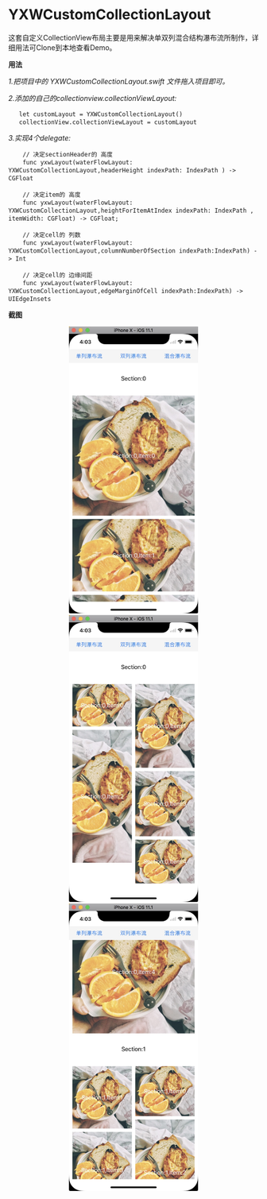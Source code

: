 # YXWCustomCollectionLayout

这套自定义CollectionView布局主要是用来解决单双列混合结构瀑布流所制作，详细用法可Clone到本地查看Demo。

**用法**

_1.把项目中的 YXWCustomCollectionLayout.swift 文件拖入项目即可。_

_2.添加的自己的collectionview.collectionViewLayout:_

	   let customLayout = YXWCustomCollectionLayout()
	   collectionView.collectionViewLayout = customLayout 
 
_3.实现4个delegate:_

	    // 决定sectionHeader的 高度
	    func yxwLayout(waterFlowLayout: YXWCustomCollectionLayout,headerHeight indexPath: IndexPath ) -> CGFloat
	
	    // 决定item的 高度
	    func yxwLayout(waterFlowLayout: YXWCustomCollectionLayout,heightForItemAtIndex indexPath: IndexPath , itemWidth: CGFloat) -> CGFloat;
	
	    // 决定cell的 列数
	    func yxwLayout(waterFlowLayout: YXWCustomCollectionLayout,columnNumberOfSection indexPath:IndexPath) -> Int
	
	    // 决定cell的 边缘间距
	    func yxwLayout(waterFlowLayout: YXWCustomCollectionLayout,edgeMarginOfCell indexPath:IndexPath) -> UIEdgeInsets


**截图**
<p align="center">
<img src="https://raw.githubusercontent.com/xiaowinner/YXWCustomCollectionLayout/master/YXWCustomCollectionLayout/1511424211305.jpg" alt="Kingfisher" title="Kingfisher" width="260"/>
<img src="https://raw.githubusercontent.com/xiaowinner/YXWCustomCollectionLayout/master/YXWCustomCollectionLayout/1511424228708.jpg" alt="Kingfisher" title="Kingfisher" width="260"/>
<img src="https://raw.githubusercontent.com/xiaowinner/YXWCustomCollectionLayout/master/YXWCustomCollectionLayout/1511424246479.jpg" alt="Kingfisher" title="Kingfisher" width="260"/>
</p>



